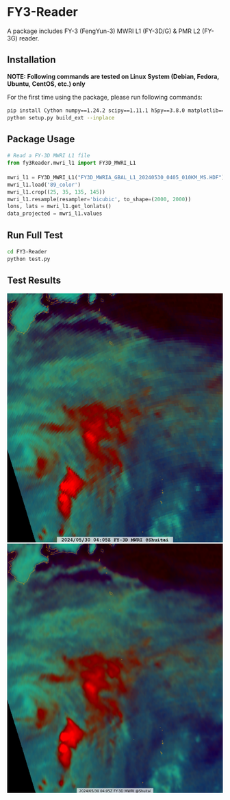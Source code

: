 # FY3-Reader
A package includes FY-3 (FengYun-3) MWRI L1 (FY-3D/G) &amp; PMR L2 (FY-3G) reader.

## Installation
**NOTE: Following commands are tested on Linux System (Debian, Fedora, Ubuntu, CentOS, etc.) only**

For the first time using the package, please run following commands:
```Bash
pip install Cython numpy==1.24.2 scipy==1.11.1 h5py==3.8.0 matplotlib==3.5.3 pyproj==3.5.0
python setup.py build_ext --inplace
```

## Package Usage
```Python
# Read a FY-3D MWRI L1 file
from fy3Reader.mwri_l1 import FY3D_MWRI_L1

mwri_l1 = FY3D_MWRI_L1("FY3D_MWRIA_GBAL_L1_20240530_0405_010KM_MS.HDF")
mwri_l1.load('89_color')
mwri_l1.crop((25, 35, 135, 145))
mwri_l1.resample(resampler='bicubic', to_shape=(2000, 2000))
lons, lats = mwri_l1.get_lonlats()
data_projected = mwri_l1.values
```

## Run Full Test
```Bash
cd FY3-Reader
python test.py
```

## Test Results
![89_color_nearest](89_color_nearest.png)
![89_color_bicubic](89_color_bicubic.png)
